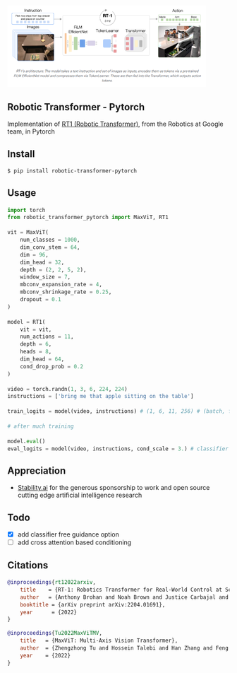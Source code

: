 <img src="./rt1.png" width="450px"></img>

## Robotic Transformer - Pytorch

Implementation of <a href="https://ai.googleblog.com/2022/12/rt-1-robotics-transformer-for-real.html">RT1 (Robotic Transformer)</a>, from the Robotics at Google team, in Pytorch

## Install

```bash
$ pip install robotic-transformer-pytorch
```

## Usage

```python
import torch
from robotic_transformer_pytorch import MaxViT, RT1

vit = MaxViT(
    num_classes = 1000,
    dim_conv_stem = 64,
    dim = 96,
    dim_head = 32,
    depth = (2, 2, 5, 2),
    window_size = 7,
    mbconv_expansion_rate = 4,
    mbconv_shrinkage_rate = 0.25,
    dropout = 0.1
)

model = RT1(
    vit = vit,
    num_actions = 11,
    depth = 6,
    heads = 8,
    dim_head = 64,
    cond_drop_prob = 0.2
)

video = torch.randn(1, 3, 6, 224, 224)
instructions = ['bring me that apple sitting on the table']

train_logits = model(video, instructions) # (1, 6, 11, 256) # (batch, frames, actions, bins)

# after much training

model.eval()
eval_logits = model(video, instructions, cond_scale = 3.) # classifier free guidance with conditional scale of 3

```

## Appreciation

- <a href="https://stability.ai/">Stability.ai</a> for the generous sponsorship to work and open source cutting edge artificial intelligence research


## Todo

- [x] add classifier free guidance option
- [ ] add cross attention based conditioning

## Citations

```bibtex
@inproceedings{rt12022arxiv,
    title    = {RT-1: Robotics Transformer for Real-World Control at Scale},
    author   = {Anthony Brohan and Noah Brown and Justice Carbajal and  Yevgen Chebotar and Joseph Dabis and Chelsea Finn and Keerthana Gopalakrishnan and Karol Hausman and Alex Herzog and Jasmine Hsu and Julian Ibarz and Brian Ichter and Alex Irpan and Tomas Jackson and  Sally Jesmonth and Nikhil Joshi and Ryan Julian and Dmitry Kalashnikov and Yuheng Kuang and Isabel Leal and Kuang-Huei Lee and  Sergey Levine and Yao Lu and Utsav Malla and Deeksha Manjunath and  Igor Mordatch and Ofir Nachum and Carolina Parada and Jodilyn Peralta and Emily Perez and Karl Pertsch and Jornell Quiambao and  Kanishka Rao and Michael Ryoo and Grecia Salazar and Pannag Sanketi and Kevin Sayed and Jaspiar Singh and Sumedh Sontakke and Austin Stone and Clayton Tan and Huong Tran and Vincent Vanhoucke and Steve Vega and Quan Vuong and Fei Xia and Ted Xiao and Peng Xu and Sichun Xu and Tianhe Yu and Brianna Zitkovich},
    booktitle = {arXiv preprint arXiv:2204.01691},
    year      = {2022}
}
```

```bibtex
@inproceedings{Tu2022MaxViTMV,
    title   = {MaxViT: Multi-Axis Vision Transformer},
    author  = {Zhengzhong Tu and Hossein Talebi and Han Zhang and Feng Yang and Peyman Milanfar and Alan Conrad Bovik and Yinxiao Li},
    year    = {2022}
}
```
